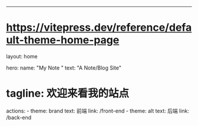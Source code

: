 ---
# https://vitepress.dev/reference/default-theme-home-page
layout: home

hero:
  name: "My Note "
  text: "A Note/Blog Site"
  # tagline: 欢迎来看我的站点
  actions:
    - theme: brand
      text: 前端
      link: /front-end
    - theme: alt
      text: 后端
      link: /back-end

